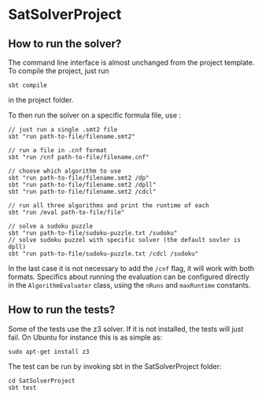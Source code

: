 SatSolverProject
================

How to run the solver?
----------------------

The command line interface is almost unchanged from the project template.
To compile the project, just run
```
sbt compile
```
in the project folder.

To then run the solver on a specific formula file, use :
```
// just run a single .smt2 file
sbt "run path-to-file/filename.smt2"

// run a file in .cnf format
sbt "run /cnf path-to-file/filename.cnf"

// choose which algorithm to use
sbt "run path-to-file/filename.smt2 /dp"
sbt "run path-to-file/filename.smt2 /dpll"
sbt "run path-to-file/filename.smt2 /cdcl"

// run all three algorithms and print the runtime of each
sbt "run /eval path-to-file/file"

// solve a sudoku puzzle
sbt "run path-to-file/sudoku-puzzle.txt /sudoku"
// solve sudoku puzzel with specific solver (the default sovler is dpll)
sbt "run path-to-file/sudoku-puzzle.txt /cdcl /sudoku"
```
In the last case it is not necessary to add the `/cnf` flag, it will work with
both formats. Specifics about running the evaluation can be configured directly
in the `AlgorithmEvaluator` class, using the `nRuns` and `maxRuntime` constants.

How to run the tests?
---------------------

Some of the tests use the z3 solver. If it is not installed, the tests will
just fail. On Ubuntu for instance this is as simple as:
```
sudo apt-get install z3
```

The test can be run by invoking sbt in the SatSolverProject folder:
```
cd SatSolverProject
sbt test
```

